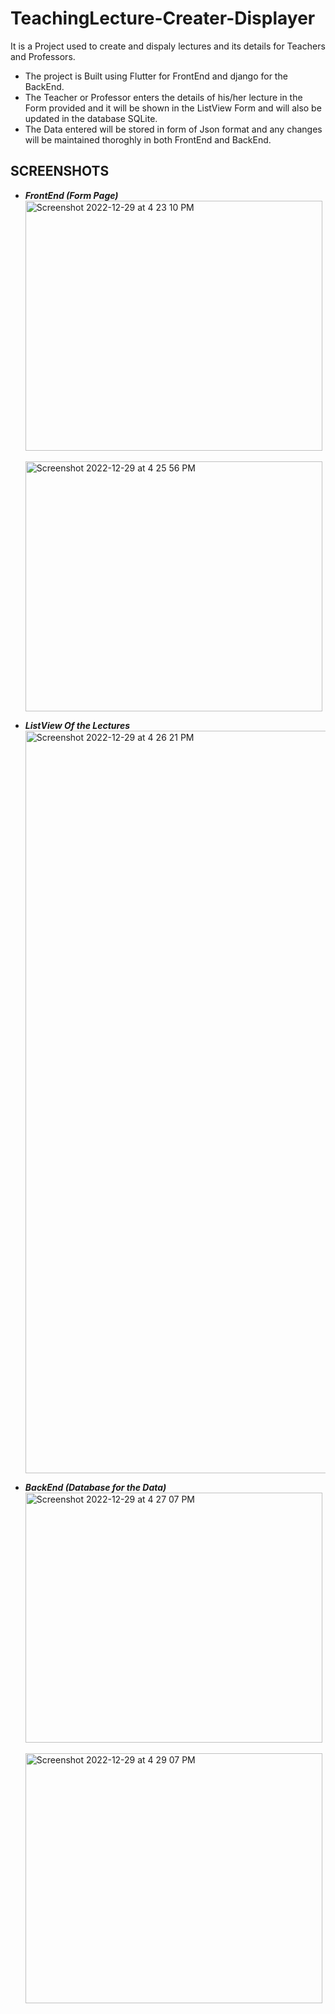 # TeachingLecture-Creater-Displayer

It is a Project used to create and dispaly lectures and its details for Teachers and Professors.

- The project is Built using Flutter for FrontEnd and django for the BackEnd. <br />
- The Teacher or Professor enters the details of his/her lecture in the Form provided and it will be shown in the ListView Form and will also be updated in the database SQLite. <br />
- The Data entered will be stored in form of Json format and any changes will be maintained thoroghly in both FrontEnd and BackEnd. <br />

## SCREENSHOTS

- ***FrontEnd (Form Page)***  <br />
<img width="475" height="400" alt="Screenshot 2022-12-29 at 4 23 10 PM" src="https://user-images.githubusercontent.com/88288398/209942493-3bf2f997-3956-4442-931a-9791e6fe2d90.png"> &nbsp; &nbsp; <img width="475" height="400" alt="Screenshot 2022-12-29 at 4 25 56 PM" src="https://user-images.githubusercontent.com/88288398/209942574-29618408-3d83-4f2e-ae2f-68b91a144aec.png"> <br />

- ***ListView Of the Lectures***  <br />
<img width="1188" alt="Screenshot 2022-12-29 at 4 26 21 PM" src="https://user-images.githubusercontent.com/88288398/209943331-d6b89de3-e922-433f-b032-2fff0a0cc07b.png"><br />

- ***BackEnd (Database for the Data)*** <br />
<img width="475" height="400" alt="Screenshot 2022-12-29 at 4 27 07 PM" src="https://user-images.githubusercontent.com/88288398/209944312-9afd8aed-7671-4e32-8586-69859047757b.png"> &nbsp; &nbsp; <img width="475" height="400" alt="Screenshot 2022-12-29 at 4 29 07 PM" src="https://user-images.githubusercontent.com/88288398/209944352-82491f5c-7554-4dac-b922-937413187ed8.png">
